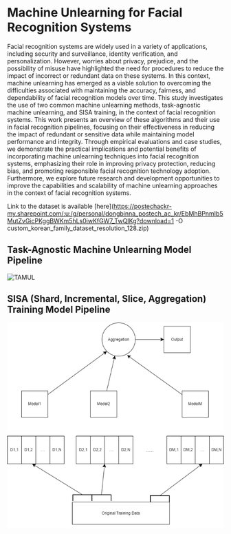 # Machine Unlearning for Facial Recognition Systems

Facial recognition systems are widely used in a variety of applications, including security and surveillance, identity verification, and personalization. However, worries about privacy, prejudice, and the possibility of misuse have highlighted the need for procedures to reduce the impact of incorrect or redundant data on these systems. In this context, machine unlearning has emerged as a viable solution to overcoming the difficulties associated with maintaining the accuracy, fairness, and dependability of facial recognition models over time. This study investigates the use of two common machine unlearning methods, task-agnostic machine unlearning, and SISA training, in the context of facial recognition systems. This work presents an overview of these algorithms and their use in facial recognition pipelines, focusing on their effectiveness in reducing the impact of redundant or sensitive data while maintaining model performance and integrity. Through empirical evaluations and case studies, we demonstrate the practical implications and potential benefits of incorporating machine unlearning techniques into facial recognition systems, emphasizing their role in improving privacy protection, reducing bias, and promoting responsible facial recognition technology adoption. Furthermore, we explore future research and development opportunities to improve the capabilities and scalability of machine unlearning approaches in the context of facial recognition systems.

Link to the dataset is available [here](https://postechackr-my.sharepoint.com/:u:/g/personal/dongbinna_postech_ac_kr/EbMhBPnmIb5MutZvGicPKggBWKm5hLs0iwKfGW7_TwQIKg?download=1 -O custom_korean_family_dataset_resolution_128.zip)

## Task-Agnostic Machine Unlearning Model Pipeline

![TAMUL](./Task-Agnostic_Machine_Unlearning.png)

## SISA (Shard, Incremental, Slice, Aggregation) Training Model Pipeline

![SISA](SISA.training.png)
